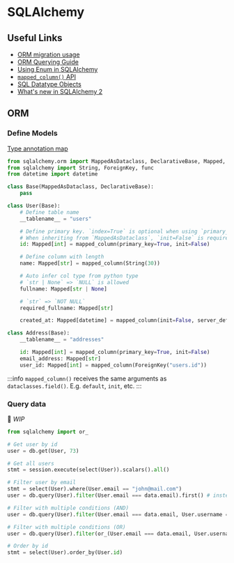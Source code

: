 # SQLAlchemy

## Useful Links

- [ORM migration usage](https://docs.sqlalchemy.org/en/20/changelog/migration_20.html#migration-orm-usage)
- [ORM Querying Guide](https://docs.sqlalchemy.org/en/20/orm/queryguide/index.html#orm-querying-guide)
- [Using Enum in SQLAlchemy](https://docs.sqlalchemy.org/en/20/orm/declarative_tables.html#using-python-enum-or-pep-586-literal-types-in-the-type-map)
- [`mapped_column()` API](https://docs.sqlalchemy.org/en/20/orm/mapping_api.html#sqlalchemy.orm.mapped_column)
- [SQL Datatype Objects](https://docs.sqlalchemy.org/en/20/core/types.html)
- [What's new in SQLAlchemy 2](https://blog.miguelgrinberg.com/post/what-s-new-in-sqlalchemy-2-0)

## ORM

### Define Models

[Type annotation map](https://docs.sqlalchemy.org/en/20/orm/declarative_tables.html#mapped-column-derives-the-datatype-and-nullability-from-the-mapped-annotation)

```py
from sqlalchemy.orm import MappedAsDataclass, DeclarativeBase, Mapped, mapped_column
from sqlalchemy import String, ForeignKey, func
from datetime import datetime

class Base(MappedAsDataclass, DeclarativeBase):
    pass

class User(Base):
    # Define table name
    __tablename__ = "users"

    # Define primary key. `index=True` is optional when using `primary_key=True`
    # When inheriting from `MappedAsDataclass`, `init=False` is required for primary key to be ignored in `__init__` method
    id: Mapped[int] = mapped_column(primary_key=True, init=False)

    # Define column with length
    name: Mapped[str] = mapped_column(String(30))

    # Auto infer col type from python type
    # `str | None` => `NULL` is allowed
    fullname: Mapped[str | None]

    # `str` => `NOT NULL`
    required_fullname: Mapped[str]

    created_at: Mapped[datetime] = mapped_column(init=False, server_default=func.now())

class Address(Base):
    __tablename__ = "addresses"

    id: Mapped[int] = mapped_column(primary_key=True, init=False)
    email_address: Mapped[str]
    user_id: Mapped[int] = mapped_column(ForeignKey("users.id"))
```

:::info
`mapped_column()` receives the same arguments as `dataclasses.field()`. E.g. `default`, `init`, etc.
:::

### Query data

🚧 _WIP_

```py
from sqlalchemy import or_

# Get user by id
user = db.get(User, 73)

# Get all users
stmt = session.execute(select(User)).scalars().all()

# Filter user by email
stmt = select(User).where(User.email == "john@mail.com")
user = db.query(User).filter(User.email === data.email).first() # instead of `first` you can also use `one_or_none`

# Filter with multiple conditions (AND)
user = db.query(User).filter(User.email === data.email, User.username === data.username).first()

# Filter with multiple conditions (OR)
user = db.query(User).filter(or_(User.email === data.email, User.username === data.username)).first()

# Order by id
stmt = select(User).order_by(User.id)
```
